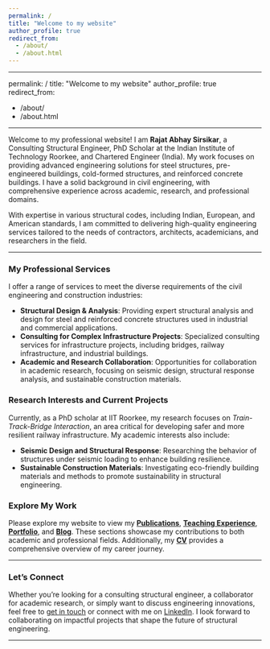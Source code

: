 ```yaml
---
permalink: /
title: "Welcome to my website"
author_profile: true
redirect_from: 
  - /about/
  - /about.html
---
```


---
permalink: /
title: "Welcome to my website"
author_profile: true
redirect_from: 
  - /about/
  - /about.html
---

Welcome to my professional website! I am **Rajat Abhay Sirsikar**, a Consulting Structural Engineer, PhD Scholar at the Indian Institute of Technology Roorkee, and Chartered Engineer (India). My work focuses on providing advanced engineering solutions for steel structures, pre-engineered buildings, cold-formed structures, and reinforced concrete buildings. I have a solid background in civil engineering, with comprehensive experience across academic, research, and professional domains.

With expertise in various structural codes, including Indian, European, and American standards, I am committed to delivering high-quality engineering services tailored to the needs of contractors, architects, academicians, and researchers in the field.

---

### My Professional Services

I offer a range of services to meet the diverse requirements of the civil engineering and construction industries:
- **Structural Design & Analysis**: Providing expert structural analysis and design for steel and reinforced concrete structures used in industrial and commercial applications.
- **Consulting for Complex Infrastructure Projects**: Specialized consulting services for infrastructure projects, including bridges, railway infrastructure, and industrial buildings.
- **Academic and Research Collaboration**: Opportunities for collaboration in academic research, focusing on seismic design, structural response analysis, and sustainable construction materials.

### Research Interests and Current Projects

Currently, as a PhD scholar at IIT Roorkee, my research focuses on *Train-Track-Bridge Interaction*, an area critical for developing safer and more resilient railway infrastructure. My academic interests also include:
- **Seismic Design and Structural Response**: Researching the behavior of structures under seismic loading to enhance building resilience.
- **Sustainable Construction Materials**: Investigating eco-friendly building materials and methods to promote sustainability in structural engineering.

### Explore My Work

Please explore my website to view my **[Publications](/publications/)**, **[Teaching Experience](/teaching/)**, **[Portfolio](/portfolio/)**, and **[Blog](/blog/)**. These sections showcase my contributions to both academic and professional fields. Additionally, my **[CV](/cv/)** provides a comprehensive overview of my career journey.

---

### Let’s Connect

Whether you’re looking for a consulting structural engineer, a collaborator for academic research, or simply want to discuss engineering innovations, feel free to [get in touch](mailto:rajatsirsikar5@gmail.com) or connect with me on [LinkedIn](https://www.linkedin.com/in/rajat-sirsikar). I look forward to collaborating on impactful projects that shape the future of structural engineering.

---